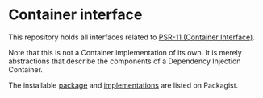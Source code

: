 Container interface
==============

This repository holds all interfaces related to [PSR-11 (Container Interface)][psr-url].

Note that this is not a Container implementation of its own. It is merely abstractions that describe the components of a Dependency Injection Container.

The installable [package][package-url] and [implementations][implementation-url] are listed on Packagist.

[psr-url]: http://www.php-fig.org/psr/psr-11/
[package-url]: http://packagist.org/packages/psr/container
[implementation-url]: http://packagist.org/providers/psr/container-implementation

